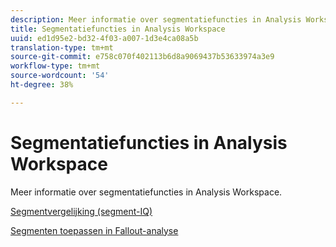 ```yaml
---
description: Meer informatie over segmentatiefuncties in Analysis Workspace.
title: Segmentatiefuncties in Analysis Workspace
uuid: ed1d95e2-bd32-4f03-a007-1d3e4ca08a5b
translation-type: tm+mt
source-git-commit: e758c070f402113b6d8a9069437b53633974a3e9
workflow-type: tm+mt
source-wordcount: '54'
ht-degree: 38%

---
```



# Segmentatiefuncties in Analysis Workspace

Meer informatie over segmentatiefuncties in Analysis Workspace.

[Segmentvergelijking (segment-IQ)](https://docs.adobe.com/content/help/en/analytics/analyze/analysis-workspace/panels/segment-comparison/segment-comparison.html)

[Segmenten toepassen in Fallout-analyse](https://docs.adobe.com/help/en/analytics/analyze/analysis-workspace/visualizations/fallout/compare-segments-fallout.html)
